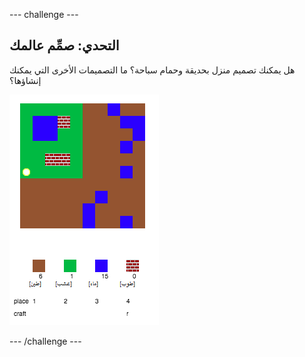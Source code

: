 --- challenge ---

## التحدي: صمِّم عالمك

هل يمكنك تصميم منزل بحديقة وحمام سباحة؟ ما التصميمات الأخرى التي يمكنك إنشاؤها؟

![screenshot](images/craft-build-example.png)

--- /challenge ---